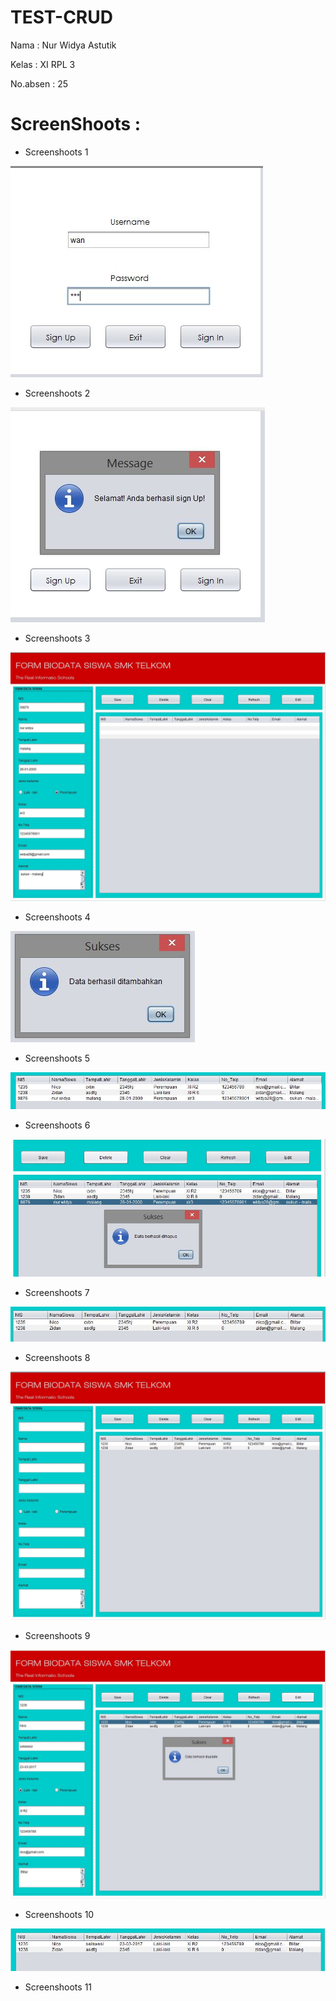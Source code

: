 # TEST-CRUD

Nama : Nur Widya Astutik

Kelas : XI RPL 3

No.absen  : 25

# ScreenShoots :

- Screenshoots 1

<img src="https://github.com/nurwid28/TEST-CRUD/blob/master/login.JPG">

- Screenshoots 2

<img src="https://github.com/nurwid28/TEST-CRUD/blob/master/signUp.JPG">

- Screenshoots 3

<img src="https://github.com/nurwid28/TEST-CRUD/blob/master/form%20biodata.JPG">

- Screenshoots 4

<img src="https://github.com/nurwid28/TEST-CRUD/blob/master/suksek-save.JPG">

- Screenshoots 5

<img src="https://github.com/nurwid28/TEST-CRUD/blob/master/hasil%20save.JPG">

- Screenshoots 6

<img src="https://github.com/nurwid28/TEST-CRUD/blob/master/delete.JPG">

- Screenshoots 7

<img src="https://github.com/nurwid28/TEST-CRUD/blob/master/hasil%20delete.JPG">

- Screenshoots 8

<img src="https://github.com/nurwid28/TEST-CRUD/blob/master/refresh.JPG">

- Screenshoots 9

<img src="https://github.com/nurwid28/TEST-CRUD/blob/master/edit.JPG">

- Screenshoots 10

<img src="https://github.com/nurwid28/TEST-CRUD/blob/master/hasil%20update.JPG">

- Screenshoots 11

<img src="">
